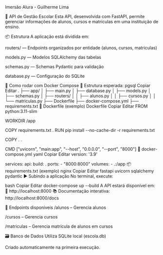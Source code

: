 Imersão Alura - Guilherme Lima

📘 API de Gestão Escolar
Esta API, desenvolvida com FastAPI, permite gerenciar informações de alunos, cursos e matrículas em uma instituição de ensino.

📦 Estrutura
A aplicação está dividida em:

routers/ — Endpoints organizados por entidade (alunos, cursos, matriculas)

models.py — Modelos SQLAlchemy das tabelas

schemas.py — Schemas Pydantic para validação

database.py — Configuração do SQLite

🚀 Como rodar com Docker Compose
📁 Estrutura esperada:
pgsql
Copiar
Editar
.
├── app/
│   ├── main.py
│   ├── database.py
│   ├── models.py
│   ├── schemas.py
│   ├── routers/
│   │   ├── alunos.py
│   │   ├── cursos.py
│   │   └── matriculas.py
├── Dockerfile
├── docker-compose.yml
├── requirements.txt
🐳 Dockerfile (exemplo)
Dockerfile
Copiar
Editar
FROM python:3.11-slim

WORKDIR /app

COPY requirements.txt .
RUN pip install --no-cache-dir -r requirements.txt

COPY . .

CMD ["uvicorn", "main:app", "--host", "0.0.0.0", "--port", "8000"]
🧩 docker-compose.yml
yaml
Copiar
Editar
version: '3.9'

services:
  api:
    build: .
    ports:
      - "8000:8000"
    volumes:
      - .:/app
📦 requirements.txt (exemplo)
nginx
Copiar
Editar
fastapi
uvicorn
sqlalchemy
pydantic
▶️ Subindo a aplicação
No terminal, execute:

bash
Copiar
Editar
docker-compose up --build
A API estará disponível em:
📍 http://localhost:8000
📚 Documentação interativa: http://localhost:8000/docs

🧪 Endpoints disponíveis
/alunos – Gerencia alunos

/cursos – Gerencia cursos

/matriculas – Gerencia matrícula de alunos em cursos

🗃️ Banco de Dados
Utiliza SQLite local (escola.db)

Criado automaticamente na primeira execução.


